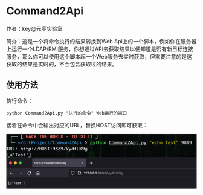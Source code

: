 # Command2Api

作者：key@元亨实验室

简介：这是一个将命令执行的结果转换到Web Api上的一个脚本，例如你在服务器上运行一个LDAP/RMI服务，你想通过API去获取结果以便知道是否有新目标连接服务，那么你可以使用这个脚本起一个Web服务去实时获取，但需要注意的是这获取的结果是实时的，不会包含获取过的结果。

## 使用方法

执行命令：

```shell
python Command2Api.py "执行的命令" Web运行的端口
```

接着在命令中会输出对应的URL，替换HOST访问即可获取：

![](images/0.png)